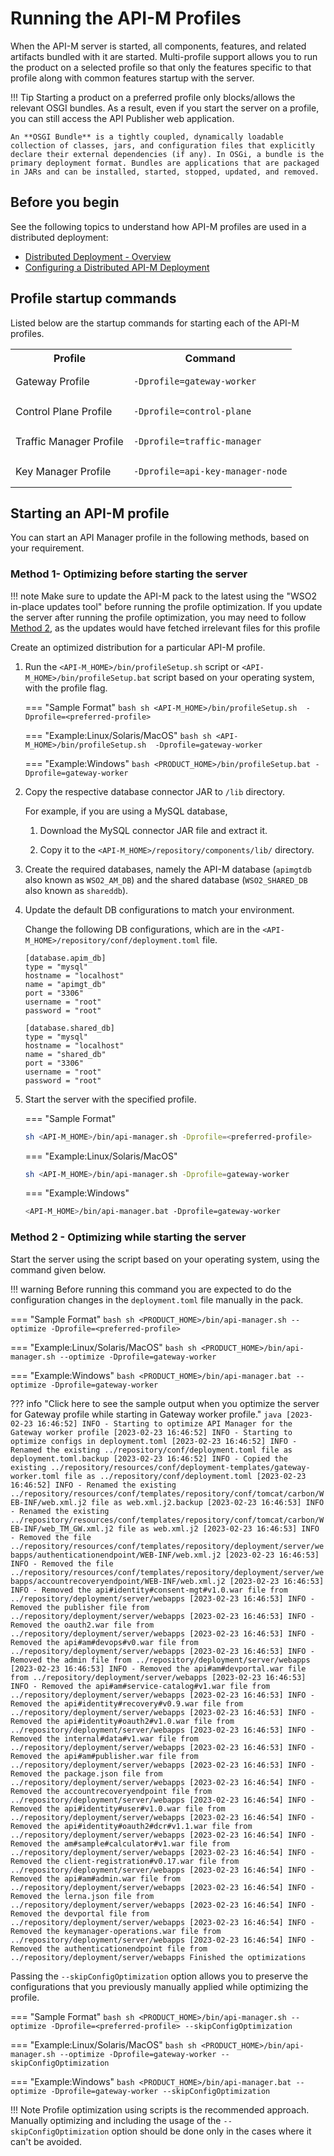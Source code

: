 # Running the API-M Profiles

When the API-M server is started, all components, features, and related artifacts bundled with it are started. Multi-profile support allows you to run the product on a selected profile so that only the features specific to that profile along with common features startup with the server.

!!! Tip
    Starting a product on a preferred profile only blocks/allows the relevant OSGI bundles. As a result, even if you start the server on a profile, you can still access the API Publisher web application.
    
    An **OSGI Bundle** is a tightly coupled, dynamically loadable collection of classes, jars, and configuration files that explicitly declare their external dependencies (if any). In OSGi, a bundle is the primary deployment format. Bundles are applications that are packaged in JARs and can be installed, started, stopped, updated, and removed.

## Before you begin

See the following topics to understand how API-M profiles are used in a distributed deployment:

-   [Distributed Deployment - Overview]({{base_path}}/install-and-setup/setup/distributed-deployment/understanding-the-distributed-deployment-of-wso2-api-m)
-   [Configuring a Distributed API-M Deployment]({{base_path}}/install-and-setup/setup/distributed-deployment/deploying-wso2-api-m-in-a-distributed-setup)

## Profile startup commands

Listed below are the startup commands for starting each of the API-M profiles.

<table>
    <tr>
        <th>
            Profile
        </td>
        <th>
            Command
        </td>
    </tr>
    <tr>
        <td>
            Gateway Profile
        </td>
        <td><pre><code>-Dprofile=gateway-worker</code></pre></td>
    </tr>
    <tr>
        <td>
            Control Plane Profile
        </td>
        <td><pre><code>-Dprofile=control-plane</code></pre></td>
    </tr>
    <tr>
        <td>
            Traffic Manager Profile
        </td>
        <td><pre><code>-Dprofile=traffic-manager</code></pre></td>
    </tr>
    <tr>
        <td>
            Key Manager Profile
        </td>
        <td><pre><code>-Dprofile=api-key-manager-node</code></pre></td>
    </tr>
</table>


## Starting an API-M profile

You can start an API Manager profile in the following methods, based on your requirement.
    
### Method 1- Optimizing before starting the server

!!! note
    Make sure to update the API-M pack to the latest using the "WSO2 in-place updates tool" before running the profile
    optimization. If you update the server after running the profile optimization, you may need to follow [Method 2](#method-2-optimizing-while-starting-the-server), as
    the updates would have fetched irrelevant files for this profile


Create an optimized distribution for a particular API-M profile.

1.  Run the `<API-M_HOME>/bin/profileSetup.sh` script or `<API-M_HOME>/bin/profileSetup.bat` script based on your operating system, with the profile flag.

    === "Sample Format"
        ``` bash
        sh <API-M_HOME>/bin/profileSetup.sh  -Dprofile=<preferred-profile>
        ```
    
    === "Example:Linux/Solaris/MacOS"
        ``` bash
        sh <API-M_HOME>/bin/profileSetup.sh  -Dprofile=gateway-worker
        ```
    
    === "Example:Windows"
        ``` bash
        <PRODUCT_HOME>/bin/profileSetup.bat -Dprofile=gateway-worker
        ```
    
2. Copy the respective database connector JAR to `/lib` directory.
   
     For example, if you are using a MySQL database,

     1. Download the MySQL connector JAR file and extract it.
     
     2. Copy it to the `<API-M_HOME>/repository/components/lib/` directory.

3. Create the required databases, namely the API-M database (`apimgtdb` also known as `WSO2_AM_DB`) and the shared database (`WSO2_SHARED_DB` also known as `shareddb`).

4. Update the default DB configurations to match your environment.

     Change the following DB configurations, which are in the `<API-M_HOME>/repository/conf/deployment.toml` file.

     ```
     [database.apim_db]
     type = "mysql"
     hostname = "localhost"
     name = "apimgt_db"
     port = "3306"
     username = "root"
     password = "root"

     [database.shared_db]
     type = "mysql"
     hostname = "localhost"
     name = "shared_db"
     port = "3306"
     username = "root"
     password = "root"
     ```

5.  Start the server with the specified profile.

    === "Sample Format"
    ``` bash
    sh <API-M_HOME>/bin/api-manager.sh -Dprofile=<preferred-profile>
    ```
    
    === "Example:Linux/Solaris/MacOS"
    ``` bash
    sh <API-M_HOME>/bin/api-manager.sh -Dprofile=gateway-worker
    ```
    
    === "Example:Windows"
    ``` bash
    <API-M_HOME>/bin/api-manager.bat -Dprofile=gateway-worker
    ```    

### Method 2 - Optimizing while starting the server

Start the server using the script based on your operating system, using the command given below.

!!! warning
    Before running this command you are expected to do the configuration changes in the `deployment.toml` file manually in the pack.

=== "Sample Format"
    ``` bash
    sh <PRODUCT_HOME>/bin/api-manager.sh --optimize -Dprofile=<preferred-profile>
    ```

=== "Example:Linux/Solaris/MacOS"
    ``` bash
    sh <PRODUCT_HOME>/bin/api-manager.sh --optimize -Dprofile=gateway-worker
    ```

=== "Example:Windows"
    ``` bash
    <PRODUCT_HOME>/bin/api-manager.bat --optimize -Dprofile=gateway-worker
    ```  

??? info "Click here to see the sample output when you optimize the server for Gateway profile while starting in Gateway worker profile."
    ``` java
    [2023-02-23 16:46:52] INFO - Starting to optimize API Manager for the Gateway worker profile
    [2023-02-23 16:46:52] INFO - Starting to optimize configs in deployment.toml
    [2023-02-23 16:46:52] INFO - Renamed the existing ../repository/conf/deployment.toml file as deployment.toml.backup
    [2023-02-23 16:46:52] INFO - Copied the existing ../repository/resources/conf/deployment-templates/gateway-worker.toml file as ../repository/conf/deployment.toml
    [2023-02-23 16:46:52] INFO - Renamed the existing ../repository/resources/conf/templates/repository/conf/tomcat/carbon/WEB-INF/web.xml.j2 file as web.xml.j2.backup
    [2023-02-23 16:46:53] INFO - Renamed the existing ../repository/resources/conf/templates/repository/conf/tomcat/carbon/WEB-INF/web_TM_GW.xml.j2 file as web.xml.j2
    [2023-02-23 16:46:53] INFO - Removed the file ../repository/resources/conf/templates/repository/deployment/server/webapps/authenticationendpoint/WEB-INF/web.xml.j2
    [2023-02-23 16:46:53] INFO - Removed the file ../repository/resources/conf/templates/repository/deployment/server/webapps/accountrecoveryendpoint/WEB-INF/web.xml.j2
    [2023-02-23 16:46:53] INFO - Removed the api#identity#consent-mgt#v1.0.war file from ../repository/deployment/server/webapps
    [2023-02-23 16:46:53] INFO - Removed the publisher file from ../repository/deployment/server/webapps
    [2023-02-23 16:46:53] INFO - Removed the oauth2.war file from ../repository/deployment/server/webapps
    [2023-02-23 16:46:53] INFO - Removed the api#am#devops#v0.war file from ../repository/deployment/server/webapps
    [2023-02-23 16:46:53] INFO - Removed the admin file from ../repository/deployment/server/webapps
    [2023-02-23 16:46:53] INFO - Removed the api#am#devportal.war file from ../repository/deployment/server/webapps
    [2023-02-23 16:46:53] INFO - Removed the api#am#service-catalog#v1.war file from ../repository/deployment/server/webapps
    [2023-02-23 16:46:53] INFO - Removed the api#identity#recovery#v0.9.war file from ../repository/deployment/server/webapps
    [2023-02-23 16:46:53] INFO - Removed the api#identity#oauth2#v1.0.war file from ../repository/deployment/server/webapps
    [2023-02-23 16:46:53] INFO - Removed the internal#data#v1.war file from ../repository/deployment/server/webapps
    [2023-02-23 16:46:53] INFO - Removed the api#am#publisher.war file from ../repository/deployment/server/webapps
    [2023-02-23 16:46:53] INFO - Removed the package.json file from ../repository/deployment/server/webapps
    [2023-02-23 16:46:54] INFO - Removed the accountrecoveryendpoint file from ../repository/deployment/server/webapps
    [2023-02-23 16:46:54] INFO - Removed the api#identity#user#v1.0.war file from ../repository/deployment/server/webapps
    [2023-02-23 16:46:54] INFO - Removed the api#identity#oauth2#dcr#v1.1.war file from ../repository/deployment/server/webapps
    [2023-02-23 16:46:54] INFO - Removed the am#sample#calculator#v1.war file from ../repository/deployment/server/webapps
    [2023-02-23 16:46:54] INFO - Removed the client-registration#v0.17.war file from ../repository/deployment/server/webapps
    [2023-02-23 16:46:54] INFO - Removed the api#am#admin.war file from ../repository/deployment/server/webapps
    [2023-02-23 16:46:54] INFO - Removed the lerna.json file from ../repository/deployment/server/webapps
    [2023-02-23 16:46:54] INFO - Removed the devportal file from ../repository/deployment/server/webapps
    [2023-02-23 16:46:54] INFO - Removed the keymanager-operations.war file from ../repository/deployment/server/webapps
    [2023-02-23 16:46:54] INFO - Removed the authenticationendpoint file from ../repository/deployment/server/webapps
    Finished the optimizations
    ```


Passing the `--skipConfigOptimization` option allows you to preserve the configurations that you previously manually applied while optimizing the profile.

=== "Sample Format"
    ``` bash
    sh <PRODUCT_HOME>/bin/api-manager.sh --optimize -Dprofile=<preferred-profile> --skipConfigOptimization
    ```

=== "Example:Linux/Solaris/MacOS"
    ``` bash
    sh <PRODUCT_HOME>/bin/api-manager.sh --optimize -Dprofile=gateway-worker --skipConfigOptimization    
    ```

=== "Example:Windows"
    ``` bash
    <PRODUCT_HOME>/bin/api-manager.bat --optimize -Dprofile=gateway-worker --skipConfigOptimization
    ```  

!!! Note
    Profile optimization using scripts is the recommended approach. Manually optimizing and including the usage of the `--skipConfigOptimization` option should be done only in the cases where it can't be avoided. 
